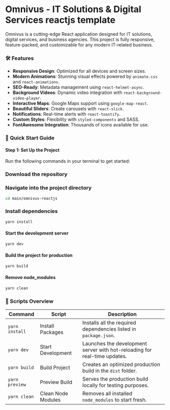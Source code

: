# Omnivus - IT Solutions & Digital Services reactjs template

Omnivus is a cutting-edge React application designed for IT solutions, digital services, and business agencies. This project is fully responsive, feature-packed, and customizable for any modern IT-related business.

### 🛠 Features

- **Responsive Design**: Optimized for all devices and screen sizes.
- **Modern Animations**: Stunning visual effects powered by `animate.css` and `react-animations`.
- **SEO-Ready**: Metadata management using `react-helmet-async`.
- **Background Videos**: Dynamic video integration with `react-background-video-player`.
- **Interactive Maps**: Google Maps support using `google-map-react`.
- **Beautiful Sliders**: Create carousels with `react-slick`.
- **Notifications**: Real-time alerts with `react-toastify`.
- **Custom Styles**: Flexibility with `styled-components` and SASS.
- **FontAwesome Integration**: Thousands of icons available for use.

### 🚀 Quick Start Guide

#### Step 1: Set Up the Project

Run the following commands in your terminal to get started:

### Download the repository

### Navigate into the project directory

```bash
cd main/omnivus-reactjs

```

### Install dependencies

```bash
yarn install
```

#### Start the development server

```bash
yarn dev
```

#### Build the project for production

```bash
yarn build
```

#### Remove node_modules

```bash
yarn clean
```

### 📜 Scripts Overview

| **Command**    | **Script**         | **Description**                                                           |
| -------------- | ------------------ | ------------------------------------------------------------------------- |
| `yarn install` | Install Packages   | Installs all the required dependencies listed in `package.json`.          |
| `yarn dev`     | Start Development  | Launches the development server with hot-reloading for real-time updates. |
| `yarn build`   | Build Project      | Creates an optimized production build in the `dist` folder.               |
| `yarn preview` | Preview Build      | Serves the production build locally for testing purposes.                 |
| `yarn clean`   | Clean Node Modules | Removes all installed `node_modules` to start fresh.                      |
